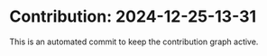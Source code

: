 # Contribution: 2024-12-25-13-31
This is an automated commit to keep the contribution graph active.
